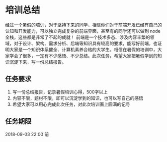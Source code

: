 # 培训总结
经过一个暑假的培训，对于坚持下来的同学，相信你们对于前端开发已经有自己的认知和开发能力，可以独立完成复杂的前端界面，甚至有的同学还可以做到 node 全栈，这些都是非常了不起的成就！
前端是一个技术多态、涉及内容丰繁的领域，对于设计、架构、需求分析、后端等知识具有较高的要求，能写好前端，也证明大家是一个知识体系健全、计算机素养合格的大学生。相信在暑假的培训中，大家学会了很多，一定有不少感悟、不少总结。此次任务，希望大家把暑假学到的知识沉淀下来，写一份总结报告。

## 任务要求
1. 写一份总结报告，记录暑假培训心得，500字以上
2. 内容不限，题材不限，即可以沉淀学到的知识，也可以写自己的感悟
3. 希望大家可以用心完成此次任务，对此次培训画上圆满的记号

## 任务期限
2018-09-03 22:00 前
